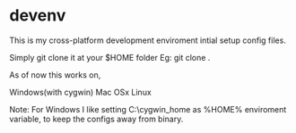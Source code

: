devenv
======

This is my cross-platform development enviroment intial setup config files.

Simply git clone it at your $HOME folder
Eg: git clone <url> . 

As of now this works on, 

Windows(with cygwin)
Mac OSx
Linux 

Note: For Windows I like setting C:\cygwin_home as %HOME% enviroment variable, to keep the configs away from binary. 
